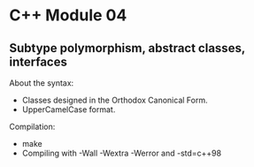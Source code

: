 # C++ Module 04
## Subtype polymorphism, abstract classes, interfaces

About the syntax:
- Classes designed in the Orthodox Canonical Form.
- UpperCamelCase format.

Compilation:
- make
- Compiling with -Wall -Wextra -Werror and -std=c++98
